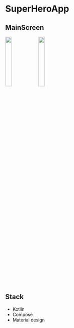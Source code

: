 SuperHeroApp
==================================
## MainScreen 

 <img src="https://user-images.githubusercontent.com/98952360/206925398-8865201f-0a7b-4faf-bd76-fd7401c64c0a.jpg" width=20% height=20%> <img src="https://user-images.githubusercontent.com/98952360/206925395-464646a6-ba6f-45e2-9f0c-34c1bce46e36.jpg" width=20% height=20%> 

## Stack

+ Kotlin
+ Compose
+ Material design
